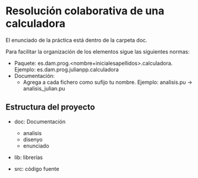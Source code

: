 # Resolución colaborativa  de una calculadora

El enunciado de la práctica está dentro de la carpeta doc.

Para facilitar la organización de los elementos sigue las siguientes normas:

* Paquete: es.dam.prog.<nombre+inicialesapellidos>.calculadora. Ejemplo: es.dam.prog.julianpp.calculadora
* Documentación:
  * Agrega a cada fichero como sufijo tu nombre. Ejemplo: analisis.pu -> analisis_julian.pu

## Estructura del proyecto

* doc: Documentación
  * analisis
  * disenyo
  * enunciado

* lib: librerías
* src: código fuente
